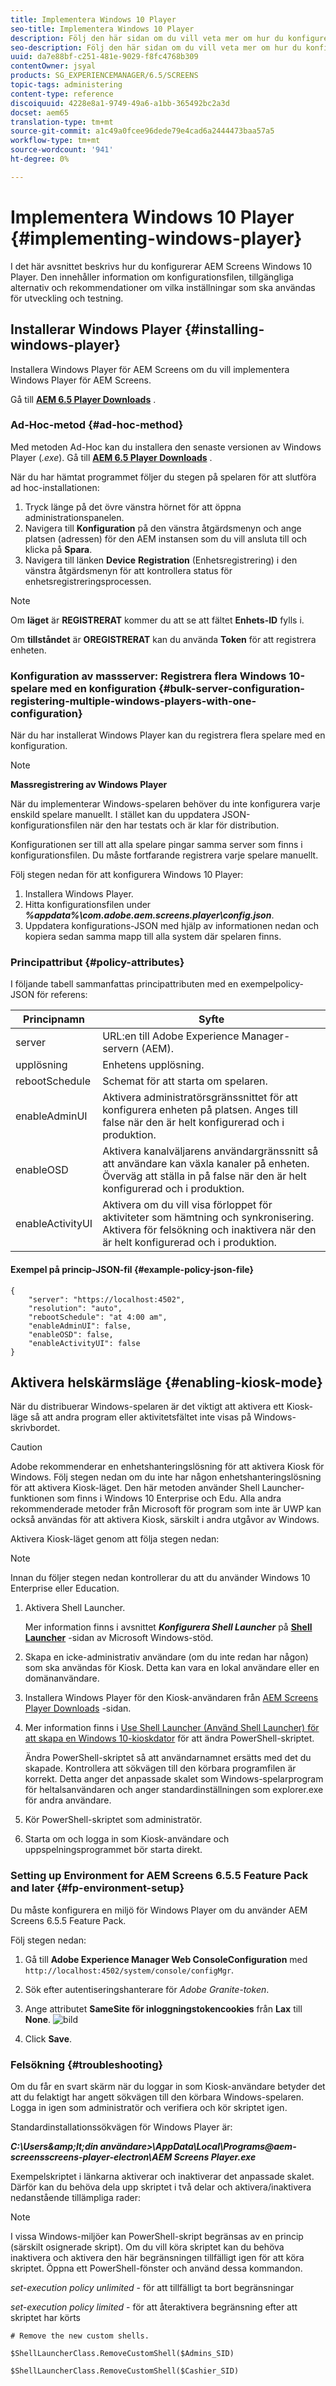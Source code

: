 ```yaml
---
title: Implementera Windows 10 Player
seo-title: Implementera Windows 10 Player
description: Följ den här sidan om du vill veta mer om hur du konfigurerar AEM Screens Windows 10 Player.
seo-description: Följ den här sidan om du vill veta mer om hur du konfigurerar AEM Screens Windows 10 Player.
uuid: da7e88bf-c251-481e-9029-f8fc4768b309
contentOwner: jsyal
products: SG_EXPERIENCEMANAGER/6.5/SCREENS
topic-tags: administering
content-type: reference
discoiquuid: 4228e8a1-9749-49a6-a1bb-365492bc2a3d
docset: aem65
translation-type: tm+mt
source-git-commit: a1c49a0fcee96dede79e4cad6a2444473baa57a5
workflow-type: tm+mt
source-wordcount: '941'
ht-degree: 0%

---
```



# Implementera Windows 10 Player {#implementing-windows-player}

I det här avsnittet beskrivs hur du konfigurerar AEM Screens Windows 10 Player. Den innehåller information om konfigurationsfilen, tillgängliga alternativ och rekommendationer om vilka inställningar som ska användas för utveckling och testning.

## Installerar Windows Player {#installing-windows-player}

Installera Windows Player för AEM Screens om du vill implementera Windows Player för AEM Screens.

Gå till [**AEM 6.5 Player Downloads**](https://download.macromedia.com/screens/) .

### Ad-Hoc-metod {#ad-hoc-method}

Med metoden Ad-Hoc kan du installera den senaste versionen av Windows Player (*.exe*). Gå till [**AEM 6.5 Player Downloads**](https://download.macromedia.com/screens/) .

När du har hämtat programmet följer du stegen på spelaren för att slutföra ad hoc-installationen:

1. Tryck länge på det övre vänstra hörnet för att öppna administrationspanelen.
1. Navigera till **Konfiguration** på den vänstra åtgärdsmenyn och ange platsen (adressen) för den AEM instansen som du vill ansluta till och klicka på **Spara**.
1. Navigera till länken **Device** **Registration** (Enhetsregistrering) i den vänstra åtgärdsmenyn för att kontrollera status för enhetsregistreringsprocessen.

>[!NOTE]
>
>Om **läget** är **REGISTRERAT** kommer du att se att fältet **Enhets-ID** fylls i.
>
>Om **tillståndet** är **OREGISTRERAT** kan du använda **Token** för att registrera enheten.

### Konfiguration av massserver: Registrera flera Windows 10-spelare med en konfiguration {#bulk-server-configuration-registering-multiple-windows-players-with-one-configuration}

När du har installerat Windows Player kan du registrera flera spelare med en konfiguration.

>[!NOTE]
>
>**Massregistrering av Windows Player**
>
>När du implementerar Windows-spelaren behöver du inte konfigurera varje enskild spelare manuellt. I stället kan du uppdatera JSON-konfigurationsfilen när den har testats och är klar för distribution.
>
>Konfigurationen ser till att alla spelare pingar samma server som finns i konfigurationsfilen. Du måste fortfarande registrera varje spelare manuellt.

Följ stegen nedan för att konfigurera Windows 10 Player:

1. Installera Windows Player.
1. Hitta konfigurationsfilen under ***%appdata%\com.adobe.aem.screens.player\config.json***.
1. Uppdatera konfigurations-JSON med hjälp av informationen nedan och kopiera sedan samma mapp till alla system där spelaren finns.

### Principattribut {#policy-attributes}

I följande tabell sammanfattas principattributen med en exempelpolicy-JSON för referens:

| **Principnamn** | **Syfte** |
|---|---|
| server | URL:en till Adobe Experience Manager-servern (AEM). |
| upplösning | Enhetens upplösning. |
| rebootSchedule | Schemat för att starta om spelaren. |
| enableAdminUI | Aktivera administratörsgränssnittet för att konfigurera enheten på platsen. Anges till false när den är helt konfigurerad och i produktion. |
| enableOSD | Aktivera kanalväljarens användargränssnitt så att användare kan växla kanaler på enheten. Överväg att ställa in på false när den är helt konfigurerad och i produktion. |
| enableActivityUI | Aktivera om du vill visa förloppet för aktiviteter som hämtning och synkronisering. Aktivera för felsökning och inaktivera när den är helt konfigurerad och i produktion. |

#### Exempel på princip-JSON-fil {#example-policy-json-file}

```
{
    "server": "https://localhost:4502",
    "resolution": "auto",
    "rebootSchedule": "at 4:00 am",
    "enableAdminUI": false,
    "enableOSD": false,
    "enableActivityUI": false
}
```

## Aktivera helskärmsläge {#enabling-kiosk-mode}

När du distribuerar Windows-spelaren är det viktigt att aktivera ett Kiosk-läge så att andra program eller aktivitetsfältet inte visas på Windows-skrivbordet.

>[!CAUTION]
>
>Adobe rekommenderar en enhetshanteringslösning för att aktivera Kiosk för Windows. Följ stegen nedan om du inte har någon enhetshanteringslösning för att aktivera Kiosk-läget. Den här metoden använder Shell Launcher-funktionen som finns i Windows 10 Enterprise och Edu. Alla andra rekommenderade metoder från Microsoft för program som inte är UWP kan också användas för att aktivera Kiosk, särskilt i andra utgåvor av Windows.

Aktivera Kiosk-läget genom att följa stegen nedan:

>[!NOTE]
>
>Innan du följer stegen nedan kontrollerar du att du använder Windows 10 Enterprise eller Education.

1. Aktivera Shell Launcher.

   Mer information finns i avsnittet ***Konfigurera Shell Launcher*** på **[Shell Launcher](https://docs.microsoft.com/en-us/windows-hardware/customize/enterprise/shell-launcher)** -sidan av Microsoft Windows-stöd.

1. Skapa en icke-administrativ användare (om du inte redan har någon) som ska användas för Kiosk. Detta kan vara en lokal användare eller en domänanvändare.
1. Installera Windows Player för den Kiosk-användaren från [AEM Screens Player Downloads](https://download.macromedia.com/screens/) -sidan.
1. Mer information finns i [Use Shell Launcher (Använd Shell Launcher) för att skapa en Windows 10-kioskdator](https://docs.microsoft.com/en-us/windows/configuration/kiosk-shelllauncher) för att ändra PowerShell-skriptet.

   Ändra PowerShell-skriptet så att användarnamnet ersätts med det du skapade. Kontrollera att sökvägen till den körbara programfilen är korrekt. Detta anger det anpassade skalet som Windows-spelarprogram för heltalsanvändaren och anger standardinställningen som explorer.exe för andra användare.

1. Kör PowerShell-skriptet som administratör.
1. Starta om och logga in som Kiosk-användare och uppspelningsprogrammet bör starta direkt.

### Setting up Environment for AEM Screens 6.5.5 Feature Pack and later {#fp-environment-setup}

Du måste konfigurera en miljö för Windows Player om du använder AEM Screens 6.5.5 Feature Pack.

Följ stegen nedan:

1. Gå till **Adobe Experience Manager Web ConsoleConfiguration** med `http://localhost:4502/system/console/configMgr`.

1. Sök efter autentiseringshanterare för *Adobe Granite-token*.

1. Ange attributet **SameSite för inloggningstokencookies** från **Lax** till **None**.
   ![bild](/help/user-guide/assets/granite-updates.png)

1. Click **Save**.

### Felsökning {#troubleshooting}

Om du får en svart skärm när du loggar in som Kiosk-användare betyder det att du felaktigt har angett sökvägen till den körbara Windows-spelaren. Logga in igen som administratör och verifiera och kör skriptet igen.

Standardinstallationssökvägen för Windows Player är:

***C:\Users\&amp;lt;din användare>\AppData\Local\Programs\@aem-screensscreens-player-electron\AEM Screens Player.exe***

Exempelskriptet i länkarna aktiverar och inaktiverar det anpassade skalet. Därför kan du behöva dela upp skriptet i två delar och aktivera/inaktivera nedanstående tillämpliga rader:

>[!NOTE]
>
>I vissa Windows-miljöer kan PowerShell-skript begränsas av en princip (särskilt osignerade skript). Om du vill köra skriptet kan du behöva inaktivera och aktivera den här begränsningen tillfälligt igen för att köra skriptet. Öppna ett PowerShell-fönster och använd dessa kommandon.
>
>*set-execution policy unlimited* - för att tillfälligt ta bort begränsningar
>
>*set-execution policy limited* - för att återaktivera begränsning efter att skriptet har körts

```
# Remove the new custom shells.

$ShellLauncherClass.RemoveCustomShell($Admins_SID)

$ShellLauncherClass.RemoveCustomShell($Cashier_SID)
```


